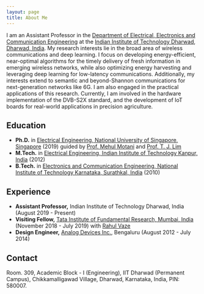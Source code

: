 ```yaml
---
layout: page
title: About Me
---
```


I am an Assistant Professor in the [Department of Electrical, Electronics and Communication Engineering](https://ee.iitdh.ac.in/) at the [Indian Institute of Technology Dharwad, Dharwad, India](https://www.iitdh.ac.in/). My research interests lie in the broad area of wireless communications and deep learning. I focus on developing energy-efficient, near-optimal algorithms for the timely delivery of fresh information in emerging wireless networks, while also optimizing energy harvesting and leveraging deep learning for low-latency communications. Additionally, my interests extend to semantic and beyond-Shannon communications for next-generation networks like 6G. I am also engaged in the practical applications of this research. Currently, I am involved in the hardware implementation of the DVB-S2X standard, and the development of IoT boards for real-world applications in precision agriculture. 

## Education

- **Ph.D.** in [Electrical Engineering, National University of Singapore, Singapore](https://cde.nus.edu.sg/ece/) (2019) guided by [Prof. Mehul Motani](https://mehulmotani.github.io/) and [Prof. T. J. Lim](https://www.sydney.edu.au/engineering/about/our-people/academic-staff/tj-lim.html)
- **M.Tech.** in [Electrical Engineering, Indian Institute of Technology Kanpur, India](https://www.iitk.ac.in/ee/) (2012)
- **B.Tech.** in [Electronics and Communication Engineering, National Institute of Technology Karnataka, Surathkal, India](https://ece.nitk.ac.in/) (2010)

## Experience

- **Assistant Professor,** Indian Institute of Technology Dharwad, India (August 2019 - Present)
- **Visiting Fellow,** [Tata Institute of Fundamental Research, Mumbai, India](https://www.tcs.tifr.res.in/web/) (November 2018 - July 2019) with [Rahul Vaze](https://www.tcs.tifr.res.in/~vaze/)
- **Design Engineer,** [Analog Devices Inc.](https://www.analog.com/en/lp/001/india-welcome.html), Bengaluru (August 2012 - July 2014)


## Contact
Room. 309, Academic Block - I (Engineering),
IIT Dharwad (Permanent Campus), Chikkamalligawad Village,
Dharwad, Karnataka, India, PIN: 580007.
